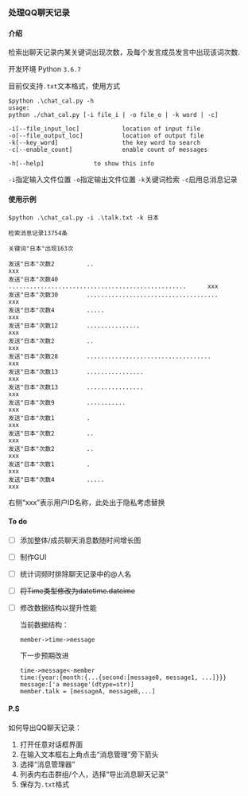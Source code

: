 ### 处理QQ聊天记录

#### 介绍

检索出聊天记录内某关键词出现次数，及每个发言成员发言中出现该词次数.

开发环境 Python `3.6.7`

目前仅支持`.txt`文本格式，使用方式

```
$python .\chat_cal.py -h
usage:
python ./chat_cal.py [-i file_i | -o file_o | -k word | -c]

-i[--file_input_loc]            location of input file
-o[--file_output_loc]           location of output file
-k[--key_word]                  the key word to search
-c[--enable_count]              enable count of messages

-h[--help]              to show this info
```
`-i`指定输入文件位置
`-o`指定输出文件位置
`-k`关键词检索
`-c`启用总消息记录


#### 使用示例

```
$python .\chat_cal.py -i .\talk.txt -k 日本

检索消息记录13754条

关键词"日本"出现163次

发送"日本"次数2         ..                                                      xxx
发送"日本"次数40        ..................................................      xxx
发送"日本"次数30        .....................................                   xxx
发送"日本"次数4         .....                                                   xxx
发送"日本"次数12        ...............                                         xxx
发送"日本"次数2         ..                                                      xxx
发送"日本"次数28        ...................................                     xxx
发送"日本"次数13        ................                                        xxx
发送"日本"次数13        ................                                        xxx
发送"日本"次数9         ...........                                             xxx
发送"日本"次数1         .                                                       xxx
发送"日本"次数2         ..                                                      xxx
发送"日本"次数2         ..                                                      xxx
发送"日本"次数1         .                                                       xxx
发送"日本"次数4         .....                                                   xxx
```

右侧“xxx”表示用户ID名称，此处出于隐私考虑替换

#### To do

- [ ] 添加整体/成员聊天消息数随时间增长图

- [ ] 制作GUI

- [ ] 统计词频时排除聊天记录中的@人名

- [ ] ~~将Time类型修改为datetime.dateime~~

- [ ] 修改数据结构以提升性能

  当前数据结构：

  ```
  member->time->message
  ```

  下一步预期改进

  ```
  time->message<-member
  time:{year:{month:{...{second:[message0, message1, ...]}}}
  message:['a message'(dtype=str)]
  member.talk = [messageA, messageB,...]
  ```

  

#### P.S

如何导出QQ聊天记录：

1. 打开任意对话框界面
2. 在输入文本框右上角点击“消息管理”旁下箭头
3. 选择“消息管理器”
4. 列表内右击群组/个人，选择“导出消息聊天记录”
5. 保存为`.txt`格式